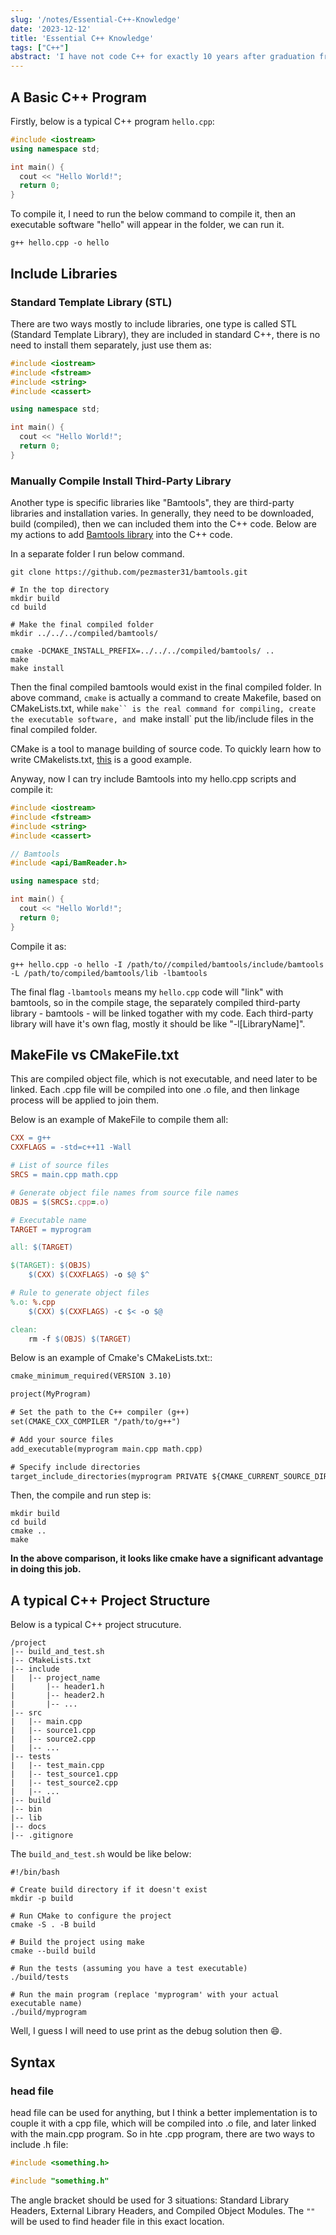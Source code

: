 ```yaml
---
slug: '/notes/Essential-C++-Knowledge'
date: '2023-12-12'
title: 'Essential C++ Knowledge'
tags: ["C++"]
abstract: 'I have not code C++ for exactly 10 years after graduation from the Department of CS. Now I need to pick it up. Here are very short records help me to pick it up.'
---
```


## A Basic C++ Program

Firstly, below is a typical C++ program `hello.cpp`:

```cpp
#include <iostream>
using namespace std;

int main() {
  cout << "Hello World!";
  return 0;
}
```

To compile it, I need to run the below command to compile it, then an executable software "hello" will appear in the folder, we can run it.

```shell
g++ hello.cpp -o hello
```
## Include Libraries

### Standard Template Library (STL)

There are two ways mostly to include libraries, one type is called STL (Standard Template Library), they are included in standard C++, there is no need to install them separately, just use them as:

```cpp
#include <iostream>
#include <fstream>
#include <string>
#include <cassert>

using namespace std;

int main() {
  cout << "Hello World!";
  return 0;
}
```

### Manually Compile Install Third-Party Library

Another type is specific libraries like "Bamtools", they are third-party libraries and installation varies. In generally, they need to be downloaded, build (compiled), then we can included them into the C++ code. Below are my actions to add [Bamtools library](https://github.com/pezmaster31/bamtools/wiki) into the C++ code.

In a separate folder I run below command.

```shell
git clone https://github.com/pezmaster31/bamtools.git

# In the top directory
mkdir build
cd build

# Make the final compiled folder
mkdir ../../../compiled/bamtools/

cmake -DCMAKE_INSTALL_PREFIX=../../../compiled/bamtools/ ..
make
make install
```
Then the final compiled bamtools would exist in the final compiled folder. In above command, `cmake` is actually a command to create Makefile, based on CMakeLists.txt, while `make`` is the real command for compiling, create the executable software, and `make install` put the lib/include files in the final compiled folder. 

CMake is a tool to manage building of source code. To quickly learn how to write CMakelists.txt, [this](https://github.com/krux02/minimal_cmake_example) is a good example.

Anyway, now I can try include Bamtools into my hello.cpp scripts and compile it:

```cpp
#include <iostream>
#include <fstream>
#include <string>
#include <cassert>

// Bamtools
#include <api/BamReader.h>

using namespace std;

int main() {
  cout << "Hello World!";
  return 0;
}
```

Compile it as:

```shell
g++ hello.cpp -o hello -I /path/to//compiled/bamtools/include/bamtools -L /path/to/compiled/bamtools/lib -lbamtools
```

The final flag `-lbamtools` means my `hello.cpp` code will "link" with bamtools, so in the compile stage, the separately compiled third-party library - bamtools - will be linked togather with my code. Each third-party library will have it's own flag, mostly it should be like "-l\[LibraryName\]".

## MakeFile vs CMakeFile.txt

This are compiled object file, which is not executable, and need later to be linked. Each .cpp file will be compiled into one .o file, and then linkage process will be applied to join them.

Below is an example of MakeFile to compile them all:

```MakeFile
CXX = g++
CXXFLAGS = -std=c++11 -Wall

# List of source files
SRCS = main.cpp math.cpp

# Generate object file names from source file names
OBJS = $(SRCS:.cpp=.o)

# Executable name
TARGET = myprogram

all: $(TARGET)

$(TARGET): $(OBJS)
    $(CXX) $(CXXFLAGS) -o $@ $^

# Rule to generate object files
%.o: %.cpp
    $(CXX) $(CXXFLAGS) -c $< -o $@

clean:
    rm -f $(OBJS) $(TARGET)
```

Below is an example of Cmake's CMakeLists.txt::

```CMakeLists.txt
cmake_minimum_required(VERSION 3.10)

project(MyProgram)

# Set the path to the C++ compiler (g++)
set(CMAKE_CXX_COMPILER "/path/to/g++")

# Add your source files
add_executable(myprogram main.cpp math.cpp)

# Specify include directories
target_include_directories(myprogram PRIVATE ${CMAKE_CURRENT_SOURCE_DIR})
```

Then, the compile and run step is:

```shell
mkdir build
cd build
cmake ..
make
```

**In the above comparison, it looks like cmake have a significant advantage in doing this job.**

## A typical C++ Project Structure

Below is a typical C++ project strucuture.

```shell
/project
|-- build_and_test.sh
|-- CMakeLists.txt
|-- include
|   |-- project_name
|       |-- header1.h
|       |-- header2.h
|       |-- ...
|-- src
|   |-- main.cpp
|   |-- source1.cpp
|   |-- source2.cpp
|   |-- ...
|-- tests
|   |-- test_main.cpp
|   |-- test_source1.cpp
|   |-- test_source2.cpp
|   |-- ...
|-- build
|-- bin
|-- lib
|-- docs
|-- .gitignore
```

The `build_and_test.sh` would be like below:

```shell
#!/bin/bash

# Create build directory if it doesn't exist
mkdir -p build

# Run CMake to configure the project
cmake -S . -B build

# Build the project using make
cmake --build build

# Run the tests (assuming you have a test executable)
./build/tests

# Run the main program (replace 'myprogram' with your actual executable name)
./build/myprogram
```

Well, I guess I will need to use print as the debug solution then 😄.

## Syntax

### head file

head file can be used for anything, but I think a better implementation is to couple it with a cpp file, which will be compiled into .o file, and later linked with the main.cpp program. So in hte .cpp program, there are two ways to include .h file:

```cpp
#include <something.h>

#include "something.h"
```

The angle bracket should be used for 3 situations: Standard Library Headers, External Library Headers, and Compiled Object Modules. The `""` will be used to find header file in this exact location.